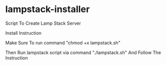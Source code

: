 # lampstack-installer
Script To Create Lamp Stack Server

Install Instruction

Make Sure To run command "chmod +x lampstack.sh"

Then Run lampstack script via command "./lampstack.sh" And Follow The Instruction
